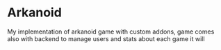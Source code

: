 # Arkanoid

My implementation of arkanoid game with custom addons, game comes also with backend to manage users and stats about each game it will
